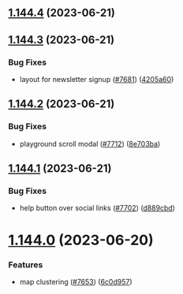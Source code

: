 ## [1.144.4](https://github.com/EddieHubCommunity/LinkFree/compare/v1.144.3...v1.144.4) (2023-06-21)



## [1.144.3](https://github.com/EddieHubCommunity/LinkFree/compare/v1.144.2...v1.144.3) (2023-06-21)


### Bug Fixes

* layout for newsletter signup ([#7681](https://github.com/EddieHubCommunity/LinkFree/issues/7681)) ([4205a60](https://github.com/EddieHubCommunity/LinkFree/commit/4205a60aa1bec0827bf95a0d0c23699bb289cddb))



## [1.144.2](https://github.com/EddieHubCommunity/LinkFree/compare/v1.144.1...v1.144.2) (2023-06-21)


### Bug Fixes

* playground scroll modal ([#7712](https://github.com/EddieHubCommunity/LinkFree/issues/7712)) ([8e703ba](https://github.com/EddieHubCommunity/LinkFree/commit/8e703bad66d5a3203c18bf622062921c6a35a5cf))



## [1.144.1](https://github.com/EddieHubCommunity/LinkFree/compare/v1.144.0...v1.144.1) (2023-06-21)


### Bug Fixes

* help button over social links ([#7702](https://github.com/EddieHubCommunity/LinkFree/issues/7702)) ([d889cbd](https://github.com/EddieHubCommunity/LinkFree/commit/d889cbd9df97ffaf825ae92a38024da24aa4a8b4))



# [1.144.0](https://github.com/EddieHubCommunity/LinkFree/compare/v1.143.4...v1.144.0) (2023-06-20)


### Features

* map clustering ([#7653](https://github.com/EddieHubCommunity/LinkFree/issues/7653)) ([6c0d957](https://github.com/EddieHubCommunity/LinkFree/commit/6c0d957adbb6e5b2b145e2e1d90af8180db9981e))



